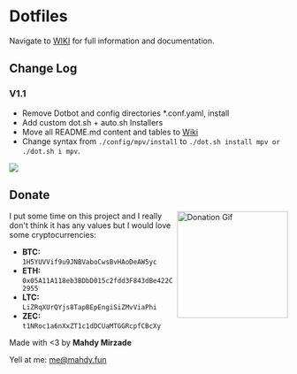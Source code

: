 # Dotfiles
Navigate to [WIKI](https://github.com/MahdyMirzade/Dotfiles/wiki) for full information and documentation.

## Change Log

### V1.1
- Remove Dotbot and config directories *.conf.yaml, install
- Add custom dot.sh + auto.sh Installers
- Move all README.md content and tables to [Wiki](https://github.com/MahdyMirzade/Dotfiles/wiki)
- Change syntax from `./config/mpv/install` to `./dot.sh install mpv or ./dot.sh i mpv`.
<img src="https://raw.githubusercontent.com/MahdyMirzade/MahdyMirzade/main/assets/dotfiles/readme2wiki.png">

## Donate
<a href="https://raw.githubusercontent.com/mahdymirzade/mahdymirzade/main/assets/dotfiles/heart.gif"><img src="https://raw.githubusercontent.com/mahdymirzade/mahdymirzade/main/assets/dotfiles/lq/heart.gif" alt="Donation Gif" width="200" height="193" align="right"></a>
I put some time on this project and I really don't think it has any values but I would love some cryptocurrencies:
- **BTC:** `1H5YUVVif9u9JNBVaboCwsBvHAoDeAW5yc`
- **ETH:** `0x05A11A118eb3BDbD015c2fdd3F843dBe422C2955`
- **LTC:** `LiZRqXUrQYjs8TapBEpEngiSiZMvViaPhi`
- **ZEC:** `t1NRoc1a6nXxZT1c1dDCUaMTGGRcpfCBcXy`

Made with <3 by **Mahdy Mirzade**

Yell at me: [me@mahdy.fun](mailto:me@mahdy.fun)
